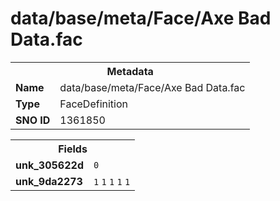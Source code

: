 <h1>data/base/meta/Face/Axe Bad Data.fac</h1><table><tr><th colspan="100%">Metadata</th></tr><tr><td><b>Name</b></td><td>data/base/meta/Face/Axe Bad Data.fac</td></tr><tr><td><b>Type</b></td><td>FaceDefinition</td></tr><tr><td><b>SNO ID</b></td><td>1361850</td></tr></table>

<table><tr><th colspan="100%">Fields</th></tr><tr><td><b>unk_305622d</b></td><td><code>0</code></td></tr><tr><td><b>unk_9da2273</b></td><td><code>1</code>
<code>1</code>
<code>1</code>
<code>1</code>
<code>1</code>
</td></tr></table>


